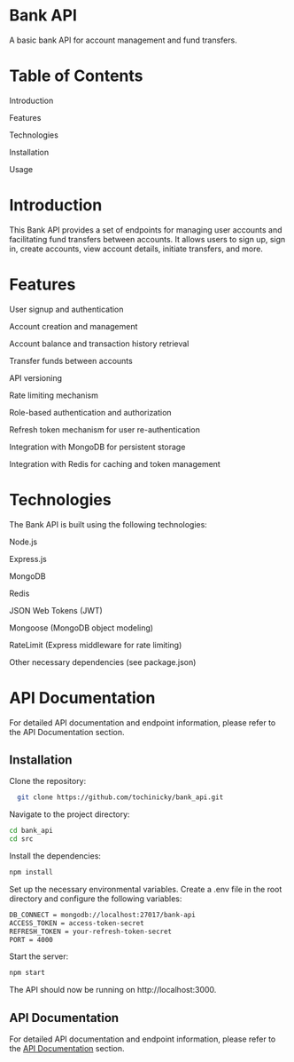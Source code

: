 
# Bank API

A basic bank API for account management and fund transfers.

# Table of Contents

Introduction

Features

Technologies

Installation

Usage

# Introduction
This Bank API provides a set of endpoints for managing user accounts and facilitating fund transfers between accounts. It allows users to sign up, sign in, create accounts, view account details, initiate transfers, and more.

# Features
User signup and authentication

Account creation and management

Account balance and transaction history retrieval

Transfer funds between accounts

API versioning

Rate limiting mechanism

Role-based authentication and authorization

Refresh token mechanism for user re-authentication

Integration with MongoDB for persistent storage

Integration with Redis for caching and token management

# Technologies
The Bank API is built using the following technologies:

Node.js

Express.js

MongoDB

Redis

JSON Web Tokens (JWT)

Mongoose (MongoDB object modeling)

RateLimit (Express middleware for rate limiting)

Other necessary dependencies (see package.json)

# API Documentation
For detailed API documentation and endpoint information, please refer to the API Documentation section.


## Installation

Clone the repository:

```bash
  git clone https://github.com/tochinicky/bank_api.git
```
Navigate to the project directory:

 ```bash
 cd bank_api
 cd src
```   
Install the dependencies:
 ```bash
npm install
```   

Set up the necessary environmental variables. Create a .env file in the root directory and configure the following variables:

 ```bash
DB_CONNECT = mongodb://localhost:27017/bank-api
ACCESS_TOKEN = access-token-secret
REFRESH_TOKEN = your-refresh-token-secret
PORT = 4000
```   
Start the server:
 ```bash
npm start
```  
The API should now be running on http://localhost:3000.
## API Documentation

For detailed API documentation and endpoint information, please refer to the [API Documentation](https://documenter.getpostman.com/view/4392918/2s93m34jMh) section.

